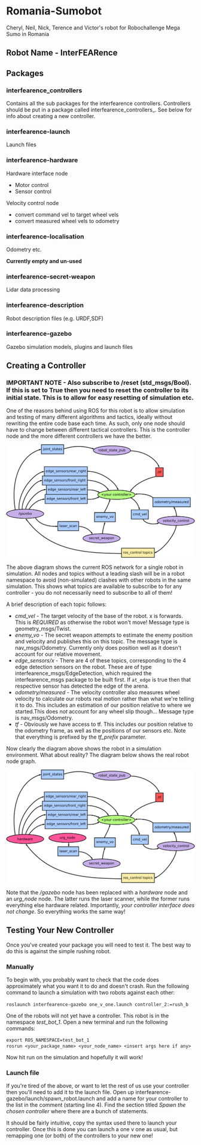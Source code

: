 # Romania-Sumobot
Cheryl, Neil, Nick, Terence and Victor's robot for Robochallenge Mega Sumo in Romania

## Robot Name - InterFEARence

## Packages

### interfearence_controllers
Contains all the sub packages for the interfearence controllers. Controllers should be put in a package called interfearence_controllers\_<name>. See below for info about creating a new controller.

### interfearence-launch
Launch files

### interfearence-hardware
Hardware interface node
- Motor control
- Sensor control

Velocity control node
- convert command vel to target wheel vels
- convert measured wheel vels to odometry

### interfearence-localisation
Odometry etc.

**Currently empty and un-used**

### interfearence-secret-weapon
Lidar data processing

### interfearence-description
Robot description files (e.g. URDF,SDF)

### interfearence-gazebo
Gazebo simulation models, plugins and launch files

## Creating a Controller

### IMPORTANT NOTE - Also subscribe to /reset (std_msgs/Bool). If this is set to True then you need to reset the controller to its initial state. This is to allow for easy resetting of simulation etc.

One of the reasons behind using ROS for this robot is to allow simulation and testing of many different algorithms and tactics, ideally without rewriting the entire code base each time. As such, only one node should have to change between different tactical controllers. This is the controller node and the more different controllers we have the better.

![Simulation ROS Node Network](simulation_node_diagram.png)

The above diagram shows the current ROS network for a single robot in simulation. All nodes and topics without a leading slash will be in a robot namespace to avoid (non-simulated) clashes with other robots in the same simulation. This shows what topics are available to subscribe to for any controller - you do not necessarily need to subscribe to all of them!

A brief description of each topic follows:

 - *cmd_vel* - The target velocity of the base of the robot. x is forwards. This is _REQUIRED_ as otherwise the robot won't move! Message type is geometry_msgs/Twist.
 - *enemy_vo* - The secret weapon attempts to estimate the enemy position and velocity and publishes this on this topic. The message type is nav_msgs/Odometry. Currently only does position well as it doesn't account for our relative movement.
 - *edge_sensors/x* - There are 4 of these topics, corresponding to the 4 edge detection sensors on the robot. These are of type interfearence_msgs/EdgeDetection, which required the interfearence_msgs package to be built first. If `at_edge` is true then that respective sensor has detected the edge of the arena.
 - *odometry/measured* - The velocity controller also measures wheel velocity to calculate our robots real motion rather than what we're telling it to do. This includes an estimation of our position relative to where we started.This does _not_ account for any wheel slip though... Message type is nav_msgs/Odometry.
 - *tf* - Obviously we have access to tf. This includes our position relative to the odometry frame, as well as the positions of our sensors etc. Note that everything is prefixed by the *tf_prefix* parameter.

Now clearly the diagram above shows the robot in a simulation environment. What about reality? The diagram below shows the real robot node graph.

![Hardware ROS Node Network](hardware_node_diagram.png)

Note that the _/gazebo_ node has been replaced with a _hardware_ node and an *urg_node* node. The latter runs the laser scanner, while the former runs everything else hardware related. Importantly, *your controller interface does not change*. So everything works the same way!

## Testing Your New Controller

Once you've created your package you will need to test it. The best way to do this is against the simple rushing robot. 

### Manually

To begin with, you probably want to check that the code does approximately what you want it to do and doesn't crash. Run the following command to launch a simulation with two robots against each other:

`roslaunch interfearence-gazebo one_v_one.launch controller_2:=rush_b`

One of the robots will not yet have a controller. This robot is in the namespace *test_bot_1*. Open a new terminal and run the following commands:

```
export ROS_NAMESPACE=test_bot_1
rosrun <your_package_name> <your_node_name> <insert args here if any>
```

Now hit run on the simulation and hopefully it will work!

### Launch file

If you're tired of the above, or want to let the rest of us use your controller then you'll need to add it to the launch file. Open up interfearence-gazebo/launch/spawn_robot.launch and add a name for your controller to the list in the comment (starting line 4). Find the section titled _Spawn the chosen controller_ where there are a bunch of <group if> statements.

It should be fairly intuitive, copy the syntax used there to launch your controller. Once this is done you can launch a one v one as usual, but remapping one (or both) of the controllers to your new one!
